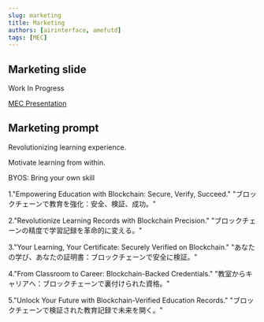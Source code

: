 ```yaml
---
slug: marketing
title: Marketing
authors: [airinterface, amefutd]
tags: [MEC]
---
```


## Marketing slide

Work In Progress

[MEC Presentation](https://docs.google.com/presentation/d/1x-xKXRUcf47pTN17f75jSlao3UKc6-2jMlYYLihMUBg/edit?usp=sharing)


## Marketing prompt

Revolutionizing learning experience.

Motivate learning from within. 

BYOS: Bring your own skill 

1."Empowering Education with Blockchain: Secure, Verify, Succeed."
"ブロックチェーンで教育を強化：安全、検証、成功。"

2."Revolutionize Learning Records with Blockchain Precision."
"ブロックチェーンの精度で学習記録を革命的に変える。"

3."Your Learning, Your Certificate: Securely Verified on Blockchain."
"あなたの学び、あなたの証明書：ブロックチェーンで安全に検証。"

4."From Classroom to Career: Blockchain-Backed Credentials."
"教室からキャリアへ：ブロックチェーンで裏付けられた資格。"

5."Unlock Your Future with Blockchain-Verified Education Records."
"ブロックチェーンで検証された教育記録で未来を開く。"
